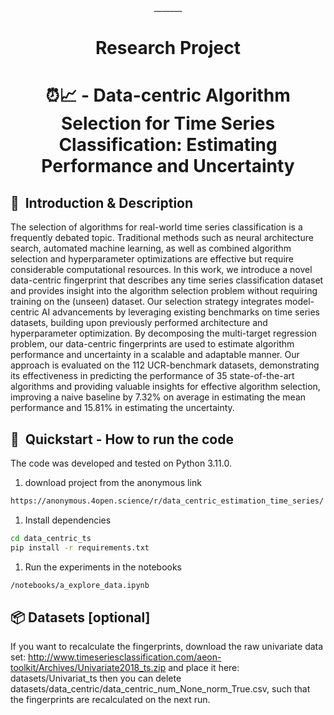 <div align="center">
_______

# Research Project
# ⏰📈 - Data-centric Algorithm Selection for Time Series Classification: Estimating Performance and Uncertainty
</div>

## 📌  Introduction & Description

The selection of algorithms for real-world time series classification is a frequently debated topic. 
Traditional methods such as neural architecture search, automated machine learning, as well as combined algorithm selection and hyperparameter optimizations are effective but require considerable computational resources.
In this work, we introduce a novel data-centric fingerprint that describes any time series classification dataset and provides insight into the algorithm selection problem without requiring training on the (unseen) dataset. 
Our selection strategy integrates model-centric AI advancements by leveraging existing benchmarks on time series datasets, building upon previously performed architecture and hyperparameter optimization.
By decomposing the multi-target regression problem, our data-centric fingerprints are used to estimate algorithm performance and uncertainty in a scalable and adaptable manner. 
Our approach is evaluated on the 112 UCR-benchmark datasets, demonstrating its effectiveness in predicting the performance of 35 state-of-the-art algorithms and providing valuable insights for effective algorithm selection, improving a naive baseline by 7.32\% on average in estimating the mean performance and 15.81\% in estimating the uncertainty. 


## 🚀  Quickstart - How to run the code 
The code was developed and tested on Python 3.11.0.

1. download project from the anonymous link
```bash
https://anonymous.4open.science/r/data_centric_estimation_time_series/
```

1. Install dependencies
```bash
cd data_centric_ts
pip install -r requirements.txt
```

1. Run the experiments in the notebooks
```bash
/notebooks/a_explore_data.ipynb
```

## 📦 Datasets [optional]
If you want to recalculate the fingerprints, download the raw univariate data set:
http://www.timeseriesclassification.com/aeon-toolkit/Archives/Univariate2018_ts.zip
and place it here: datasets/Univariat_ts
then you can delete datasets/data_centric/data_centric_num_None_norm_True.csv, such that the fingerprints are recalculated on the next run.